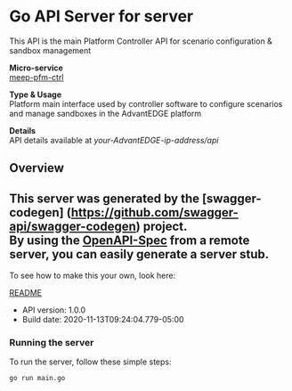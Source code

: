 # Go API Server for server

This API is the main Platform Controller API for scenario configuration & sandbox management <p>**Micro-service**<br>[meep-pfm-ctrl](https://github.com/InterDigitalInc/AdvantEDGE/tree/master/go-apps/meep-platform-ctrl) <p>**Type & Usage**<br>Platform main interface used by controller software to configure scenarios and manage sandboxes in the AdvantEDGE platform <p>**Details**<br>API details available at _your-AdvantEDGE-ip-address/api_

## Overview
This server was generated by the [swagger-codegen]
(https://github.com/swagger-api/swagger-codegen) project.  
By using the [OpenAPI-Spec](https://github.com/OAI/OpenAPI-Specification) from a remote server, you can easily generate a server stub.  
-

To see how to make this your own, look here:

[README](https://github.com/swagger-api/swagger-codegen/blob/master/README.md)

- API version: 1.0.0
- Build date: 2020-11-13T09:24:04.779-05:00


### Running the server
To run the server, follow these simple steps:

```
go run main.go
```

